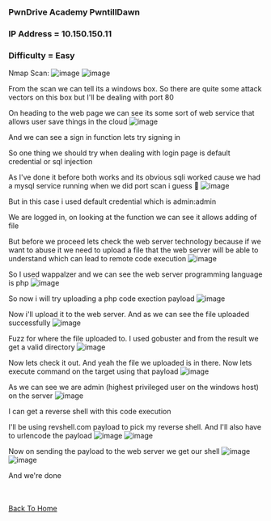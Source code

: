 ### PwnDrive Academy PwntillDawn

### IP Address = 10.150.150.11

### Difficulty = Easy

Nmap Scan:
![image](https://user-images.githubusercontent.com/113513376/218336919-f5afa599-3d66-44d5-869b-b62834a4fc32.png)
![image](https://user-images.githubusercontent.com/113513376/218336930-d7388bde-7fa8-4c05-8d59-e9c5cf6eedae.png)

From the scan we can tell its a windows box. So there are quite some attack vectors on this box but I'll be dealing with port 80

On heading to the web page we can see its some sort of web service that allows user save things in the cloud
![image](https://user-images.githubusercontent.com/113513376/218336961-b9d60d61-0e87-4f0f-b61b-74df31ab734f.png)


And we can see a sign in function lets try signing in

So one thing we should try when dealing with login page is default credential or sql injection

As I've done it before both works and its obvious sqli worked cause we had a mysql service running when we did port scan i guess 🤔
![image](https://user-images.githubusercontent.com/113513376/218337032-418e2b23-ba25-490e-98a2-cb38c474d563.png)

But in this case i used default credential which is admin:admin

We are logged in, on looking at the function we can see it allows adding of file 

But before we proceed lets check the web server technology because if we want to abuse it we need to upload a file that the web server will be able to understand which can lead to remote code execution
![image](https://user-images.githubusercontent.com/113513376/218337083-80940083-15ab-4c41-8807-68a04cadce4d.png)

So I used wappalzer and we can see the web server programming language is php
![image](https://user-images.githubusercontent.com/113513376/218337099-68de16f2-50fd-41c7-85f6-6919538af2a6.png)

So now i will try uploading a php code exection payload
![image](https://user-images.githubusercontent.com/113513376/218337110-97cadbc4-81ba-4c22-81a3-15d10f732331.png)

Now i'll upload it to the web server. And as we can see the file uploaded successfully
![image](https://user-images.githubusercontent.com/113513376/218337116-b58a9264-042e-4b28-a5d7-ef2a1992b331.png)

Fuzz for where the file uploaded to. I used gobuster and from the result we get a valid directory
![image](https://user-images.githubusercontent.com/113513376/218337151-7551cd6a-9184-46f0-a746-fc1e39c22358.png)

Now lets check it out. And yeah the file we uploaded is in there. Now lets execute command on the target using that payload
![image](https://user-images.githubusercontent.com/113513376/218337167-f4efbc01-1cf6-4250-8428-ca32b8715d3b.png)

As we can see we are admin (highest privileged user on the windows host) on the server
![image](https://user-images.githubusercontent.com/113513376/218337190-8a77cbff-638a-40fb-a09d-337a44a786dc.png)

I can get a reverse shell with this code execution

I'll be using revshell.com payload to pick my reverse shell. And I'll also have to urlencode the payload
![image](https://user-images.githubusercontent.com/113513376/218337256-732dc298-1e3e-493a-926a-7cb464efb4d0.png)
![image](https://user-images.githubusercontent.com/113513376/218337249-07fad8f9-0688-4fdd-9562-d78d1d5e26e4.png)

Now on sending the payload to the web server we get our shell
![image](https://user-images.githubusercontent.com/113513376/218337279-62ebc161-f8e5-44e6-99a9-fd5c985cf275.png)
![image](https://user-images.githubusercontent.com/113513376/218337287-d58965f2-575b-429c-8db9-5fd6bba70ec7.png)

And we're done 

<br> <br> 
[Back To Home](../../index.md)

